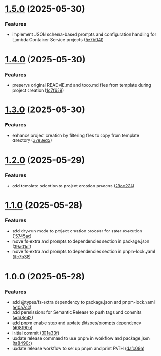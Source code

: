 # [1.5.0](https://github.com/phenixcoder/create-lcs/compare/v1.4.0...v1.5.0) (2025-05-30)


### Features

* implement JSON schema-based prompts and configuration handling for Lambda Container Service projects ([5e7b04f](https://github.com/phenixcoder/create-lcs/commit/5e7b04f2b21c308dce2f24a3911e0f0cda2c6989))

# [1.4.0](https://github.com/phenixcoder/create-lcs/compare/v1.3.0...v1.4.0) (2025-05-30)


### Features

* preserve original README.md and todo.md files from template during project creation ([1c7f639](https://github.com/phenixcoder/create-lcs/commit/1c7f639da9dc328e2b7203393bd83efb468b7b21))

# [1.3.0](https://github.com/phenixcoder/create-lcs/compare/v1.2.0...v1.3.0) (2025-05-30)


### Features

* enhance project creation by filtering files to copy from template directory ([37e3ed5](https://github.com/phenixcoder/create-lcs/commit/37e3ed5ae3a83092c1b62ad2d4be070edc753490))

# [1.2.0](https://github.com/phenixcoder/create-lcs/compare/v1.1.0...v1.2.0) (2025-05-29)


### Features

* add template selection to project creation process ([28ae236](https://github.com/phenixcoder/create-lcs/commit/28ae2361975405749c03e9d48f9d0df34ca488db))

# [1.1.0](https://github.com/phenixcoder/create-lcs/compare/v1.0.0...v1.1.0) (2025-05-28)


### Features

* add dry-run mode to project creation process for safer execution ([15745ac](https://github.com/phenixcoder/create-lcs/commit/15745ac1b1f881c57c7fb0f69d94b1aa6d5934b9))
* move fs-extra and prompts to dependencies section in package.json ([39a01df](https://github.com/phenixcoder/create-lcs/commit/39a01dfabbce21e9c14f0fe0999560350560f7ea))
* move fs-extra and prompts to dependencies section in pnpm-lock.yaml ([ffc7b38](https://github.com/phenixcoder/create-lcs/commit/ffc7b384f12cfbfcc259e005758454e68c12755a))

# 1.0.0 (2025-05-28)


### Features

* add @types/fs-extra dependency to package.json and pnpm-lock.yaml ([e10a7c3](https://github.com/phenixcoder/create-lcs/commit/e10a7c3eb18529599b57991f16511e199d90387e))
* add permissions for Semantic Release to push tags and commits ([add8e42](https://github.com/phenixcoder/create-lcs/commit/add8e42817e1d15d34fcd251eb3bbd29c35e8bcf))
* add pnpm enable step and update @types/prompts dependency ([d08f90b](https://github.com/phenixcoder/create-lcs/commit/d08f90ba405ea232a49d967b90d66220424ca2ef))
* initial commit ([301a33f](https://github.com/phenixcoder/create-lcs/commit/301a33f993f6ad7ee5af7212aa435a083386d8da))
* update release command to use pnpm in workflow and package.json ([fa8490c](https://github.com/phenixcoder/create-lcs/commit/fa8490ce6f7c3706966e684f1b265824b80b5026))
* update release workflow to set up pnpm and print PATH ([dafc09a](https://github.com/phenixcoder/create-lcs/commit/dafc09ae8d303e365ee2f463d8ee4eb8e5ad8bd8))
